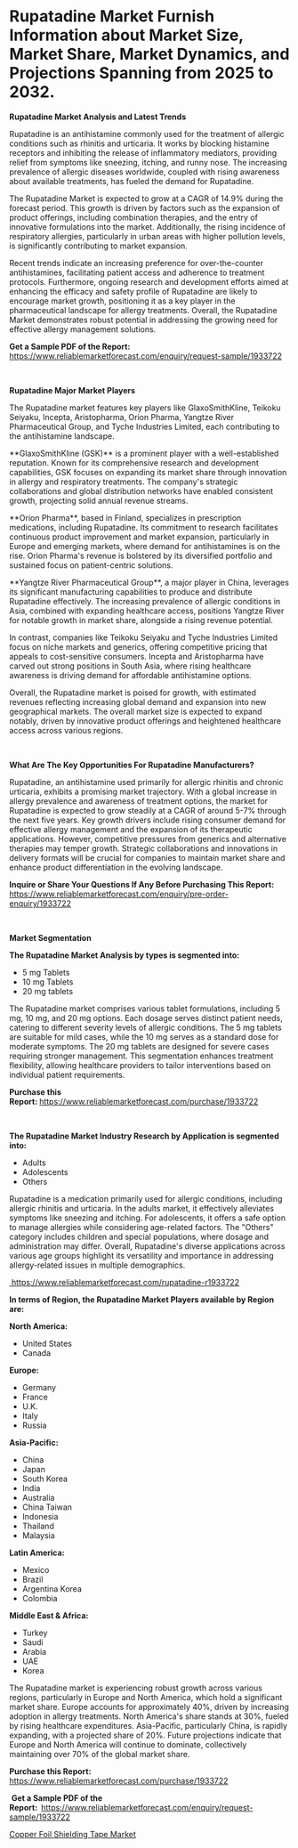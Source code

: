 <p><h1>Rupatadine Market Furnish Information about Market Size, Market Share, Market Dynamics, and Projections Spanning from 2025 to 2032.</h1></p><p><strong>Rupatadine Market Analysis and Latest Trends</strong></p>
<p><p>Rupatadine is an antihistamine commonly used for the treatment of allergic conditions such as rhinitis and urticaria. It works by blocking histamine receptors and inhibiting the release of inflammatory mediators, providing relief from symptoms like sneezing, itching, and runny nose. The increasing prevalence of allergic diseases worldwide, coupled with rising awareness about available treatments, has fueled the demand for Rupatadine.</p><p>The Rupatadine Market is expected to grow at a CAGR of 14.9% during the forecast period. This growth is driven by factors such as the expansion of product offerings, including combination therapies, and the entry of innovative formulations into the market. Additionally, the rising incidence of respiratory allergies, particularly in urban areas with higher pollution levels, is significantly contributing to market expansion. </p><p>Recent trends indicate an increasing preference for over-the-counter antihistamines, facilitating patient access and adherence to treatment protocols. Furthermore, ongoing research and development efforts aimed at enhancing the efficacy and safety profile of Rupatadine are likely to encourage market growth, positioning it as a key player in the pharmaceutical landscape for allergy treatments. Overall, the Rupatadine Market demonstrates robust potential in addressing the growing need for effective allergy management solutions.</p></p>
<p><strong>Get a Sample PDF of the Report:&nbsp;</strong> <a href="https://www.reliablemarketforecast.com/enquiry/request-sample/1933722?utm_campaign=3194&utm_medium=2&utm_source=Github&utm_content=ia&utm_term=01042025&utm_id=rupatadine">https://www.reliablemarketforecast.com/enquiry/request-sample/1933722</a></p>
<p>&nbsp;</p>
<p><strong>Rupatadine Major Market Players</strong></p>
<p><p>The Rupatadine market features key players like GlaxoSmithKline, Teikoku Seiyaku, Incepta, Aristopharma, Orion Pharma, Yangtze River Pharmaceutical Group, and Tyche Industries Limited, each contributing to the antihistamine landscape.</p><p>**GlaxoSmithKline (GSK)** is a prominent player with a well-established reputation. Known for its comprehensive research and development capabilities, GSK focuses on expanding its market share through innovation in allergy and respiratory treatments. The company's strategic collaborations and global distribution networks have enabled consistent growth, projecting solid annual revenue streams.</p><p>**Orion Pharma**, based in Finland, specializes in prescription medications, including Rupatadine. Its commitment to research facilitates continuous product improvement and market expansion, particularly in Europe and emerging markets, where demand for antihistamines is on the rise. Orion Pharma's revenue is bolstered by its diversified portfolio and sustained focus on patient-centric solutions.</p><p>**Yangtze River Pharmaceutical Group**, a major player in China, leverages its significant manufacturing capabilities to produce and distribute Rupatadine effectively. The increasing prevalence of allergic conditions in Asia, combined with expanding healthcare access, positions Yangtze River for notable growth in market share, alongside a rising revenue potential.</p><p>In contrast, companies like Teikoku Seiyaku and Tyche Industries Limited focus on niche markets and generics, offering competitive pricing that appeals to cost-sensitive consumers. Incepta and Aristopharma have carved out strong positions in South Asia, where rising healthcare awareness is driving demand for affordable antihistamine options.</p><p>Overall, the Rupatadine market is poised for growth, with estimated revenues reflecting increasing global demand and expansion into new geographical markets. The overall market size is expected to expand notably, driven by innovative product offerings and heightened healthcare access across various regions.</p></p>
<p>&nbsp;</p>
<p><strong>What Are The Key Opportunities For Rupatadine Manufacturers?</strong></p>
<p><p>Rupatadine, an antihistamine used primarily for allergic rhinitis and chronic urticaria, exhibits a promising market trajectory. With a global increase in allergy prevalence and awareness of treatment options, the market for Rupatadine is expected to grow steadily at a CAGR of around 5-7% through the next five years. Key growth drivers include rising consumer demand for effective allergy management and the expansion of its therapeutic applications. However, competitive pressures from generics and alternative therapies may temper growth. Strategic collaborations and innovations in delivery formats will be crucial for companies to maintain market share and enhance product differentiation in the evolving landscape.</p></p>
<p><strong>Inquire or Share Your Questions If Any Before Purchasing This Report:</strong> <a href="https://www.reliablemarketforecast.com/enquiry/pre-order-enquiry/1933722?utm_campaign=3194&utm_medium=2&utm_source=Github&utm_content=ia&utm_term=01042025&utm_id=rupatadine">https://www.reliablemarketforecast.com/enquiry/pre-order-enquiry/1933722</a></p>
<p>&nbsp;</p>
<p><strong>Market Segmentation</strong></p>
<p><strong>The Rupatadine Market Analysis by types is segmented into:</strong></p>
<p><ul><li>5 mg Tablets</li><li>10 mg Tablets</li><li>20 mg tablets</li></ul></p>
<p><p>The Rupatadine market comprises various tablet formulations, including 5 mg, 10 mg, and 20 mg options. Each dosage serves distinct patient needs, catering to different severity levels of allergic conditions. The 5 mg tablets are suitable for mild cases, while the 10 mg serves as a standard dose for moderate symptoms. The 20 mg tablets are designed for severe cases requiring stronger management. This segmentation enhances treatment flexibility, allowing healthcare providers to tailor interventions based on individual patient requirements.</p></p>
<p><strong>Purchase this Report:&nbsp;</strong><a href="https://www.reliablemarketforecast.com/purchase/1933722?utm_campaign=3194&utm_medium=2&utm_source=Github&utm_content=ia&utm_term=01042025&utm_id=rupatadine">https://www.reliablemarketforecast.com/purchase/1933722</a></p>
<p>&nbsp;</p>
<p><strong>The Rupatadine Market Industry Research by Application is segmented into:</strong></p>
<p><ul><li>Adults</li><li>Adolescents</li><li>Others</li></ul></p>
<p><p>Rupatadine is a medication primarily used for allergic conditions, including allergic rhinitis and urticaria. In the adults market, it effectively alleviates symptoms like sneezing and itching. For adolescents, it offers a safe option to manage allergies while considering age-related factors. The "Others" category includes children and special populations, where dosage and administration may differ. Overall, Rupatadine's diverse applications across various age groups highlight its versatility and importance in addressing allergy-related issues in multiple demographics.</p></p>
<p><a href="https://www.reliablemarketforecast.com/rupatadine-r1933722?utm_campaign=3194&utm_medium=2&utm_source=Github&utm_content=ia&utm_term=01042025&utm_id=rupatadine">&nbsp;https://www.reliablemarketforecast.com/rupatadine-r1933722</a></p>
<p><strong>In terms of Region, the Rupatadine Market Players available by Region are:</strong></p>
<p>
    <p> <strong> North America: </strong>
        <ul>
            <li>United States</li>
            <li>Canada</li>
        </ul>
        </p> 
    <p> <strong> Europe: </strong>
        <ul>
            <li>Germany</li>
            <li>France</li>
            <li>U.K.</li>
            <li>Italy</li>
            <li>Russia</li>
        </ul>
        </p> 
    <p> <strong> Asia-Pacific: </strong>
        <ul>
            <li>China</li>
            <li>Japan</li>
            <li>South Korea</li>
            <li>India</li>
            <li>Australia</li>
            <li>China Taiwan</li>
            <li>Indonesia</li>
            <li>Thailand</li>
            <li>Malaysia</li>
        </ul>
        </p> 
    <p> <strong> Latin America: </strong>
        <ul>
            <li>Mexico</li>
            <li>Brazil</li>
            <li>Argentina Korea</li>
            <li>Colombia</li>
        </ul>
        </p> 
    <p> <strong> Middle East & Africa: </strong>
        <ul>
            <li>Turkey</li>
            <li>Saudi</li>
            <li>Arabia</li>
            <li>UAE</li>
            <li>Korea</li>
        </ul>
    </p>
    </p>
<p><p>The Rupatadine market is experiencing robust growth across various regions, particularly in Europe and North America, which hold a significant market share. Europe accounts for approximately 40%, driven by increasing adoption in allergy treatments. North America's share stands at 30%, fueled by rising healthcare expenditures. Asia-Pacific, particularly China, is rapidly expanding, with a projected share of 20%. Future projections indicate that Europe and North America will continue to dominate, collectively maintaining over 70% of the global market share.</p></p>
<p><strong>Purchase this Report: </strong><a href="https://www.reliablemarketforecast.com/purchase/1933722?utm_campaign=3194&utm_medium=2&utm_source=Github&utm_content=ia&utm_term=01042025&utm_id=rupatadine">https://www.reliablemarketforecast.com/purchase/1933722</a></p>
<p>&nbsp;<strong>Get a Sample PDF of the Report:&nbsp;&nbsp;</strong><a href="https://www.reliablemarketforecast.com/enquiry/request-sample/1933722?utm_campaign=3194&utm_medium=2&utm_source=Github&utm_content=ia&utm_term=01042025&utm_id=rupatadine">https://www.reliablemarketforecast.com/enquiry/request-sample/1933722</a></p>
<p><strong></strong></p>
<p><p><a href="https://github.com/arocasanzib6/Market-Research-Report-List-1/blob/main/copper-foil-shielding-tape-market.md?utm_campaign=3194&utm_medium=2&utm_source=Github&utm_content=ia&utm_term=01042025&utm_id=rupatadine">Copper Foil Shielding Tape Market</a></p></p>